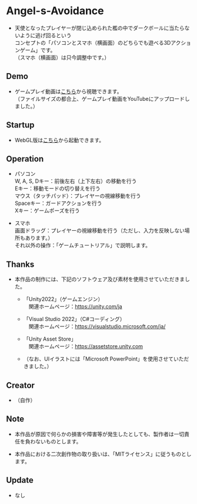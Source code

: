 # Angel-s-Avoidance

* 天使となったプレイヤーが閉じ込められた檻の中でダークボールに当たらないように逃げ回るという<br>
コンセプトの「パソコンとスマホ（横画面）のどちらでも遊べる3Dアクションゲーム」です。<br>
（スマホ（横画面）は只今調整中です。）

## Demo

* ゲームプレイ動画は[こちら](https://youtu.be/GU2AWfyhauA)から視聴できます。<br>
（ファイルサイズの都合上、ゲームプレイ動画をYouTubeにアップロードしました。）

## Startup

* WebGL版は[こちら](https://lunatic-turtle.com/games/AsA/)から起動できます。

## Operation

* パソコン<br>
W, A, S, Dキー：前後左右（上下左右）の移動を行う<br>
Eキー：移動モードの切り替えを行う<br>
マウス（タッチパッド）：プレイヤーの視線移動を行う<br>
Spaceキー：ガードアクションを行う<br>
Xキー：ゲームポーズを行う

* スマホ<br>
画面ドラッグ：プレイヤーの視線移動を行う（ただし、入力を反映しない場所もあります。）<br>
それ以外の操作：「ゲームチュートリアル」で説明します。

## Thanks

* 本作品の制作には、下記のソフトウェア及び素材を使用させていただきました。

  * 「Unity2022」（ゲームエンジン）<br>
  　関連ホームページ：https://unity.com/ja

  * 「Visual Studio 2022」（C#コーディング）<br>
  　関連ホームページ：https://visualstudio.microsoft.com/ja/

  * 「Unity Asset Store」<br>
  　関連ホームページ：https://assetstore.unity.com

  * （なお、UIイラストには「Microsoft PowerPoint」を使用させていただきました。）

## Creator

* （自作）

## Note

* 本作品が原因で何らかの損害や障害等が発生したとしても、製作者は一切責任を負わないものとします。

* 本作品における二次創作物の取り扱いは、「MITライセンス」に従うものとします。

## Update

* なし
